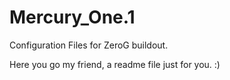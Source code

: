 # Mercury_One.1
Configuration Files for ZeroG buildout. 

Here you go my friend, a readme file just for you. :)  
